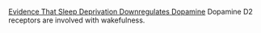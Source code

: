 
[Evidence That Sleep Deprivation Downregulates Dopamine](../Evidence%20That%20Sleep%20Deprivation%20Downregulates%20Dopamine.pdf)
Dopamine D2 receptors are involved with wakefulness.



